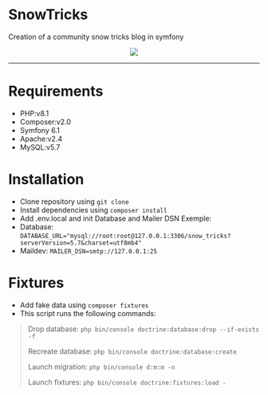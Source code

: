 # SnowTricks
Creation of a community snow tricks blog in symfony
<p align="center">
    <a href="https://www.php.net/" target="_blank">
        <img src="https://seeklogo.com/images/S/symfony-logo-AA34C8FC16-seeklogo.com.png"/>
    </a>
</p>

---

# Requirements
- PHP:v8.1
- Composer:v2.0
- Symfony 6.1
- Apache:v2.4
- MySQL:v5.7



# Installation
* Clone repository using `git clone`
* Install dependencies using `composer install`
* Add .env.local and init Database and Mailer DSN Exemple:
* Database: `DATABASE_URL="mysql://root:root@127.0.0.1:3306/snow_tricks?serverVersion=5.7&charset=utf8mb4"`
* Maildev: `MAILER_DSN=smtp://127.0.0.1:25`



# Fixtures
* Add fake data using `composer fixtures`
* This script runs the following commands:
> Drop database: `php bin/console doctrine:database:drop --if-exists -f`
> 
> Recreate database: `php bin/console doctrine:database:create`
> 
> Launch migration: `php bin/console d:m:m -n`
> 
> Launch fixtures: `php bin/console doctrine:fixtures:load -`
                
